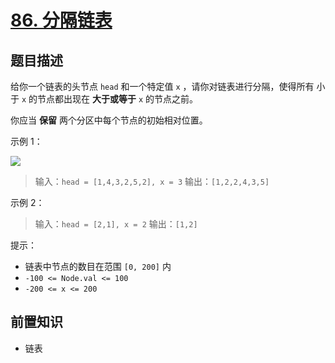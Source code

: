 # [86. 分隔链表](https://leetcode.cn/problems/partition-list)

## 题目描述

给你一个链表的头节点 `head` 和一个特定值 `x` ，请你对链表进行分隔，使得所有 小于 `x` 的节点都出现在 **大于或等于** `x` 的节点之前。

你应当 **保留** 两个分区中每个节点的初始相对位置。

示例 1：

![](https://assets.leetcode.com/uploads/2021/01/04/partition.jpg)

> 输入：`head = [1,4,3,2,5,2], x = 3`
> 输出：`[1,2,2,4,3,5]`

示例 2：

> 输入：`head = [2,1], x = 2`
> 输出：`[1,2]`

提示：

* 链表中节点的数目在范围 `[0, 200]` 内
* `-100 <= Node.val <= 100`
* `-200 <= x <= 200`

## 前置知识

- 链表